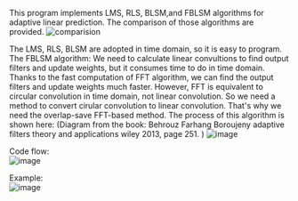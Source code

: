 This program implements LMS, RLS, BLSM,and FBLSM algorithms for adaptive linear prediction. The comparison of those algorithms are provided. 
![comparision](https://user-images.githubusercontent.com/42914736/138956213-42474959-9bde-41b6-a8da-6429f8fcf1c8.jpg)

The LMS, RLS, BLSM are adopted in time domain, so it is easy to program.   
The FBLSM algorithm: We need to calculate linear convultions to find output filters and update weights, but it consumes time to do in time domain. Thanks to the fast computation of FFT algorithm, we can find the output filters and update weights much faster. However, FFT is equivalent to circular convolution in time domain, not linear convolution. So we need a method to convert cirular convolution to linear convolution. That's why we need the overlap-save FFT-based method. 
The process of this algorithm is shown here: (Diagram from the book: Behrouz Farhang Boroujeny adaptive filters theory and applications wiley 2013, page 251.
) 
![image](https://user-images.githubusercontent.com/42914736/138956989-49d20f43-d0ce-4945-9b92-21ac0d4c4e52.png)

Code flow:  
![image](https://user-images.githubusercontent.com/42914736/138961792-2515a578-688b-4c02-8999-10b6f4832acc.png)

Example:  
![image](https://user-images.githubusercontent.com/42914736/138961886-39c38962-6066-44ba-addb-33103c902aa5.png)

